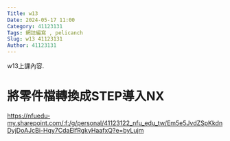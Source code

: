 ```yaml
---
Title: w13
Date: 2024-05-17 11:00
Category: 41123131
Tags: 網誌編寫 , pelicanch
Slug: w13 41123131
Author: 41123131
---
```


w13上課內容.
<!-- PELICAN_END_SUMMARY -->
# 將零件檔轉換成STEP導入NX
https://nfuedu-my.sharepoint.com/:f:/g/personal/41123122_nfu_edu_tw/Em5e5JvdZSpKkdnDyjDoAJcBi-Hqy7CdaEIfRgkyHaafxQ?e=byLujm













